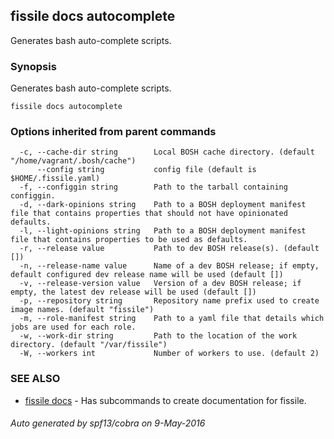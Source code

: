 ## fissile docs autocomplete

Generates bash auto-complete scripts.

### Synopsis


Generates bash auto-complete scripts.

```
fissile docs autocomplete
```

### Options inherited from parent commands

```
  -c, --cache-dir string        Local BOSH cache directory. (default "/home/vagrant/.bosh/cache")
      --config string           config file (default is $HOME/.fissile.yaml)
  -f, --configgin string        Path to the tarball containing configgin.
  -d, --dark-opinions string    Path to a BOSH deployment manifest file that contains properties that should not have opinionated defaults.
  -l, --light-opinions string   Path to a BOSH deployment manifest file that contains properties to be used as defaults.
  -r, --release value           Path to dev BOSH release(s). (default [])
  -n, --release-name value      Name of a dev BOSH release; if empty, default configured dev release name will be used (default [])
  -v, --release-version value   Version of a dev BOSH release; if empty, the latest dev release will be used (default [])
  -p, --repository string       Repository name prefix used to create image names. (default "fissile")
  -m, --role-manifest string    Path to a yaml file that details which jobs are used for each role.
  -w, --work-dir string         Path to the location of the work directory. (default "/var/fissile")
  -W, --workers int             Number of workers to use. (default 2)
```

### SEE ALSO
* [fissile docs](fissile_docs.md)	 - Has subcommands to create documentation for fissile.

###### Auto generated by spf13/cobra on 9-May-2016
